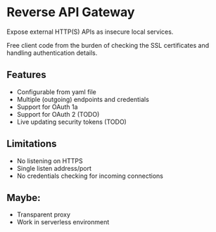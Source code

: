 Reverse API Gateway
======

Expose external HTTP(S) APIs as insecure local services.

Free client code from the burden of checking the SSL certificates and handling authentication details.

Features
---
- Configurable from yaml file
- Multiple (outgoing) endpoints and credentials
- Support for OAuth 1a
- Support for OAuth 2 (TODO)
- Live updating security tokens (TODO)

Limitations
---
- No listening on HTTPS
- Single listen address/port
- No credentials checking for incoming connections

Maybe:
---
- Transparent proxy
- Work in serverless environment
